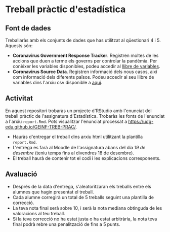 # Treball pràctic d'estadística

## Font de dades

Treballaràs amb els conjunts de dades que has utilitzat al qüestionari 4 i 5. Aquests són:

* __Coronavirus Government Response Tracker__. Registren moltes de les accions que duen a terme els governs per controlar la pandèmia. Per conèixer les variables disponibles, podeu accedir al [llibre de variables](https://github.com/OxCGRT/covid-policy-tracker/blob/master/documentation/codebook.md).
* __Coronavirus Source Data__. Registren informació dels nous casos, així com informació dels diferents països. Podeu accedir al seu llibre de variables dins l'arxiu csv disponible a [aquí](https://github.com/owid/covid-19-data/blob/master/public/data/owid-covid-codebook.csv).

## Activitat

En aquest repositori trobaràs un projecte d'RStudio amb l'enunciat del treball pràctic de l'assignatura d'Estadística. Trobaràs les fonts de l'enunciat a l'arxiu `report.Rmd`. Pots visualitzar l'enunciat processat a <https://udg-edu.github.io/GEINF-TREB-PRAC/>.

* Hauràs d'entregar el treball dins arxiu html utilitzant la plantilla `report.Rmd`.
* L'entrega es farà al Moodle de l'assignatura abans del dia _19 de desembre_ (teniu temps fins al divendres 18 de desembre).
* El treball haurà de contenir tot el codi i les explicacions corresponents.

## Avaluació

* Després de la data d'entrega, s'aleatoritzaran els treballs entre els alumnes que hagin presentat el treball. 
* Cada alumne corregirà un total de 5 treballs seguint una plantilla de correcció.
* La teva nota final serà sobre 10, i serà la nota mediana obtinguda de les valoracions al teu treball. 
* Si la teva correcció no ha estat justa o ha estat arbitrària, la nota teva final podrà rebre una penalització de fins a 5 punts.


